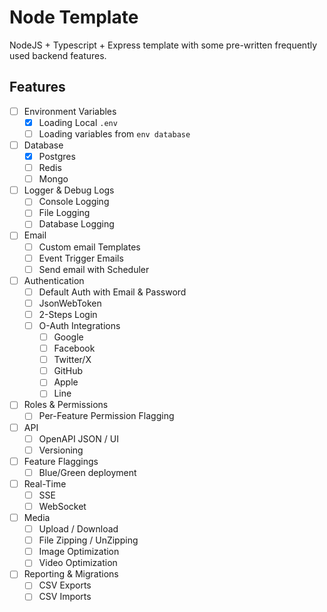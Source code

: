 # Node Template

NodeJS + Typescript + Express template with
some pre-written frequently used backend features.

## Features

- [ ] Environment Variables
  - [x] Loading Local `.env`
  - [ ] Loading variables from `env database`
- [ ] Database
  - [x] Postgres
  - [ ] Redis
  - [ ] Mongo
- [ ] Logger & Debug Logs
  - [ ] Console Logging
  - [ ] File Logging
  - [ ] Database Logging
- [ ] Email
  - [ ] Custom email Templates
  - [ ] Event Trigger Emails
  - [ ] Send email with Scheduler
- [ ] Authentication
  - [ ] Default Auth with Email & Password
  - [ ] JsonWebToken
  - [ ] 2-Steps Login
  - [ ] O-Auth Integrations
    - [ ] Google
    - [ ] Facebook
    - [ ] Twitter/X
    - [ ] GitHub
    - [ ] Apple
    - [ ] Line
- [ ] Roles & Permissions
  - [ ] Per-Feature Permission Flagging
- [ ] API
  - [ ] OpenAPI JSON / UI
  - [ ] Versioning
- [ ] Feature Flaggings
  - [ ] Blue/Green deployment
- [ ] Real-Time
  - [ ] SSE
  - [ ] WebSocket
- [ ] Media
  - [ ] Upload / Download
  - [ ] File Zipping / UnZipping
  - [ ] Image Optimization
  - [ ] Video Optimization
- [ ] Reporting & Migrations
  - [ ] CSV Exports
  - [ ] CSV Imports
